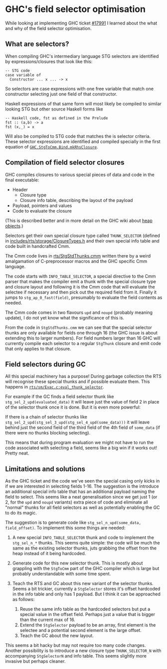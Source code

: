 # GHC's field selector optimisation

While looking at implementing GHC ticket [#17991][] I learned about the what
and why of the field selector optimisation.

[#17991]: https://gitlab.haskell.org/ghc/ghc/-/issues/17991


## What are selectors?

When compiling GHC's intermediary language STG selectors are identified by
expressions/closures that look like this:

```
-- STG code
case variable of
  Constructor ... x ... -> x
```

So selectors are case expressions with one free variable that match one constructor
selecting just one field of that constructor.

Haskell expressions of that same form will most likely be compiled to similar
looking STG but other source Haskell forms like

```
-- Haskell code, fst as defined in the Prelude
fst :: (a,b) -> a
fst (x,_) = x
```

Will also be compiled to STG code that matches the is selector criteria. These
selector expressions are identified and compiled specially in the first equation of
[`GHC.StgToCmm.Bind.mkRhsClosure`][mkRhsClosure].

[mkRhsClosure]: https://gitlab.haskell.org/ghc/ghc/-/blob/c4de6a7a5c6433ae8c4df8a9fa09fbd9f3bbd0bf/compiler/GHC/StgToCmm/Bind.hs#L261


## Compilation of field selector closures

GHC compiles closures to various special pieces of data and code in the final
executable:

- Header
    - Closure type
    - Closure info table, describing the layout of the payload
- Payload, pointers and values
- Code to evaluate the closure

(This is described better and in more detail on the GHC wiki about [heap
objects][heap-objects].)

Selectors get their own special closure type called `THUNK_SELECTOR` (defined
in [includes/rts/storage/ClosureTypes.h][ClosureTypes] and their own special
info table and code built in handcrafted Cmm.

The Cmm code lives in [rts/StgStdThunks.cmm][StgStdThunks] written there by a
weird amalgamation of C-preprocessor macros and the GHC specific Cmm language.

The code starts with `INFO_TABLE_SELECTOR`, a special directive to the Cmm
parser that makes the compiler emit a thunk with the special closure type and
closure layout and following it is the Cmm code that will evaluate the selectee
if necessary and then pick out the required field from it. Finally it jumps to
`stg_ap_0_fast(field)`, presumably to evaluate the field contents as needed.

The Cmm code comes in two flavours `upd` and `noupd` (probably meaning update),
I do not yet know what the significance of this is.

From the code in `StgStdThunks.cmm` we can see that the special selector thunks
are only available for fields one through 16 (the GHC issue is about extending
this to larger numbers). For field numbers larger than 16 GHC will currently
compile each selector to a regular `StgThunk` closure and emit code that only
applies to that closure.

[heap-objects]: https://gitlab.haskell.org/ghc/ghc/-/wikis/commentary/rts/storage/heap-objects
[ClosureTypes]: https://gitlab.haskell.org/ghc/ghc/-/blob/c4de6a7a5c6433ae8c4df8a9fa09fbd9f3bbd0bf/includes/rts/storage/ClosureTypes.h#L44
[StgStdThunks]: https://gitlab.haskell.org/ghc/ghc/-/blob/c4de6a7a5c6433ae8c4df8a9fa09fbd9f3bbd0bf/rts/StgStdThunks.cmm#L66-149


## Field selectors during GC

All this special machinery has a purpose! During garbage collection the RTS
will recognise these special thunks and if possible evaluate them. This happens
in [`rts/sm/Evac.c:eval_thunk_selector`][eval_thunk_selector].

For example if the GC finds a field selector thunk like
`stg_sel_2_upd(evaluated_data)` it will leave just the value of field 2
in place of the selector thunk once it is done. But it is even more powerful:

If there is a chain of selector thunks like
`stg_sel_2_upd(stg_sel_3_upd(stg_sel_4_upd(some_data)))` it will leave behind
just the second field of the third field of the 4th field of `some_data` (if
there were no thunks blocking selecting).

This means that during program evaluation we might not have to run the code
associated with selecting a field, seems like a big win if it works out! Pretty
neat.

[eval_thunk_selector]: https://gitlab.haskell.org/ghc/ghc/-/blob/c4de6a7a5c6433ae8c4df8a9fa09fbd9f3bbd0bf/rts/sm/Evac.c#L1121


## Limitations and solutions

As the GHC ticket and the code we've seen the special casing only kicks in if
we are interested in selecting fields 1-16. The suggestion is the introduce an
additional special info table that has an additional payload naming the field
to select. This seems like a neat generalisation since we get just 1 (or 2, for
the `upd` and `noupd` variants) extra piece of code and eliminate all "normal"
thunks for all field selectors as well as potentially enabling the GC to do its
magic.

The suggestion is to generate code like `stg_sel_n_upd(some_data, field_offset)`.
To implement this some things are needed:

1. A new special `INFO_TABLE_SELECTOR` thunk and code to implement the
  `stg_sel_n_*` thunks. This seems quite simple: the code will be much the same
  as the existing selector thunks, juts grabbing the offset from the heap instead
  of it being hardcoded.

2. Generate code for this new selector thunk. This is mostly about grappling
   with the `StgToCmm` part of the GHC compiler which is large but probably
   understandable with some time spent.

3. Teach the RTS and GC about this new variant of the selector thunks. Seems a bit
   trickier, currently a `StgSelector` stores it's offset hardcoded in the info
   table and only has 1 payload. But I think it can be approached as follows:

    1. Reuse the same info table as the hardcoded selectors but put a special
       value in the offset field. Perhaps just a value that is bigger than the
       current max of 16.
    2. Extend the `StgSelector` payload to be an array, first element is the
       selectee and a potential second element is the large offset.
    3. Teach the GC about the new layout.

This seems a bit hacky but may not require too many code changes. Another
possibility is to introduce a new closure type `THUNK_SELECTOR_N` with
accompanying `StgSelectorN` and info table. This seems slightly more
invasive but perhaps cleaner.
